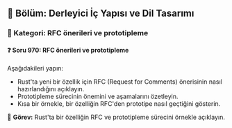 ## 📘 Bölüm: Derleyici İç Yapısı ve Dil Tasarımı  
### 🔹 Kategori: RFC önerileri ve prototipleme  
#### ❓ Soru 970: RFC önerileri ve prototipleme

Aşağıdakileri yapın:

- Rust'ta yeni bir özellik için RFC (Request for Comments) önerisinin nasıl hazırlandığını açıklayın.
- Prototipleme sürecinin önemini ve aşamalarını özetleyin.
- Kısa bir örnekle, bir özelliğin RFC'den prototipe nasıl geçtiğini gösterin.

🔧 **Görev:** Rust'ta bir özelliğin RFC ve prototipleme sürecini örnekle açıklayın.
